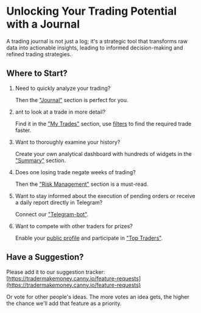 # Unlocking Your Trading Potential with a Journal

<!-- ## The Essential Tool for Trading Mastery -->

A trading journal is not just a log; it's a strategic tool that transforms raw
data into actionable insights, leading to informed decision-making and refined
trading strategies.

<!-- ### The Power of Reflection in Trading -->
<!---->
<!-- - **Spot Recurring Patterns**: Recognize what's working and replicate success. -->
<!-- - **Identify Costly Mistakes**: Analyze losses to prevent future repetition. -->
<!-- - **Measure Your Growth**: Track improvements over time and adapt strategies -->
<!--   accordingly. -->
<!---->
<!-- ### Strategy Optimization -->
<!---->
<!-- - **Refine Your Approaches**: Use historical data to sharpen your trading -->
<!--   decisions. -->
<!-- - **Risk Management**: Gain a deeper understanding of your risk profile to -->
<!--   mitigate potential losses. -->
<!---->
<!-- ### Enhancing Profitability -->
<!---->
<!-- - **Minimize Losses**: Quickly identify losing strategies to adjust your -->
<!--   approach. -->
<!-- - **Maximize Gains**: Capitalize on successful patterns to increase your -->
<!--   returns. -->

## Where to Start?

1. Need to quickly analyze your trading?

   Then the ["Journal"](diary.md) section is perfect for you.

2. ant to look at a trade in more detail?

   Find it in the ["My Trades"](my-trades.md) section, use [filters](filters.md)
   to find the required trade faster.

3. Want to thoroughly examine your history?

   Create your own analytical dashboard with hundreds of widgets in the
   ["Summary"](summary.md) section.

4. Does one losing trade negate weeks of trading?

   Then the ["Risk Management"](risk-management.md) section is a must-read.

5. Want to stay informed about the execution of pending orders or receive a
   daily report directly in Telegram?

   Connect our ["Telegram-bot"](telegram-bot.md).

6. Want to compete with other traders for prizes?

   Enable your [public profile](public-profile.md) and participate in
   ["Top Traders"](top-traders.md).

## Have a Suggestion?

Please add it to our suggestion tracker:
[https://tradermakemoney.canny.io/feature-requests](https://tradermakemoney.canny.io/feature-requests)

Or vote for other people's ideas. The more votes an idea gets, the higher the
chance we'll add that feature as a priority.
